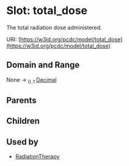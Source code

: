 
# Slot: total_dose


The total radiation dose administered.

URI: [https://w3id.org/pcdc/model/total_dose](https://w3id.org/pcdc/model/total_dose)


## Domain and Range

None &#8594;  <sub>0..1</sub> [Decimal](types/Decimal.md)

## Parents


## Children


## Used by

 * [RadiationTherapy](RadiationTherapy.md)
